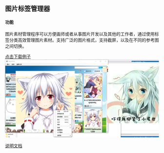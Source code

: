 ##  图片标签管理器

####  功能
图片素材管理程序可以方便画师或者从事图片开发以及其他的工作者，通过使用标签分类高效管理图片素材。支持广泛的图片格式，支持截屏，以及在不同的参考图之间切换。

<a href="打包程序\Output\素材管理器安装程序.exe">点击下载例子</a>
<img src="demo.jpg"/>

<a href="说明文档.docx">说明文档</a>

